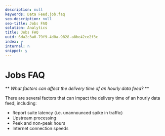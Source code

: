 ```yaml
---
description: null
keywords: Data Feed;job;faq
seo-description: null
seo-title: Jobs FAQ
solution: Analytics
title: Jobs FAQ
uuid: 6da2c3a0-79f9-4d0a-9828-a8be42ce2f3c
index: y
internal: n
snippet: y
---
```


# Jobs FAQ

 ** *What factors can affect the delivery time of an hourly data feed?* **

There are several factors that can impact the delivery time of an hourly data feed, including:

* Report suite latency (i.e. unannounced spike in traffic) 
* Upstream processing 
* Peek and non-peak hours 
* Internet connection speeds

